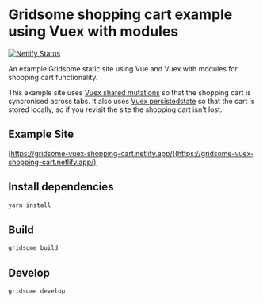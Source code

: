# Gridsome shopping cart example using Vuex with modules

[![Netlify Status](https://api.netlify.com/api/v1/badges/0c291833-70c6-4f6a-b994-323e9eceb22d/deploy-status)](https://app.netlify.com/sites/gridsome-vuex-shopping-cart/deploys)

An example Gridsome static site using Vue and Vuex with modules for shopping cart functionality.

This example site uses [Vuex shared mutations](https://github.com/xanf/vuex-shared-mutations) so that the shopping cart is syncronised across tabs. It also uses [Vuex persistedstate](https://github.com/robinvdvleuten/vuex-persistedstate) so that the cart is stored locally, so if you revisit the site the shopping cart isn't lost.

## Example Site

[https://gridsome-vuex-shopping-cart.netlify.app/](https://gridsome-vuex-shopping-cart.netlify.app/)


## Install dependencies
```sh
yarn install
```

## Build
```sh
gridsome build
```

## Develop
```sh
gridsome develop
```

